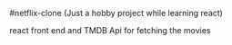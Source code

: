 #netflix-clone (Just a hobby project while learning react)

react front end and TMDB Api for fetching the movies 

